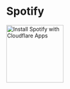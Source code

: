 # Spotify

<a href="https://www.cloudflare.com/apps/spotify/install?source=button">
  <img
    src="https://install.eager.io/install-button.png"
    alt="Install Spotify with Cloudflare Apps"
    border="0"
    width="150">
</a>
